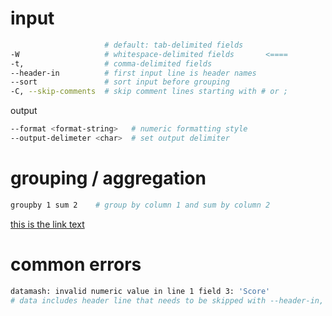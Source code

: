 


# input

```bash
                     # default: tab-delimited fields
-W                   # whitespace-delimited fields       <====  
-t,                  # comma-delimited fields
--header-in          # first input line is header names
--sort               # sort input before grouping
-C, --skip-comments  # skip comment lines starting with # or ;
```

output

```bash
--format <format-string>   # numeric formatting style
--output-delimeter <char>  # set output delimiter
```



# grouping / aggregation

```bash
groupby 1 sum 2    # group by column 1 and sum by column 2
```



[this is the link text](../data.md)



# common errors

```bash
datamash: invalid numeric value in line 1 field 3: 'Score'
# data includes header line that needs to be skipped with --header-in, or --headers
```


